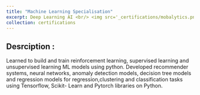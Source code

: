 ```yaml
---
title: "Machine Learning Specialisation"
excerpt: Deep Learning AI <br/> <img src='_certifications/mobalytics.png'>
collection: certifications
---
```


## Desrciption :

Learned to build and train reinforcement learning, supervised learning and unsupervised learning ML models using python. 
Developed recommender systems, neural networks, anomaly detection models, decision tree models and regression models for regression,clustering and classification tasks using Tensorflow, Scikit- Learn and Pytorch libraries on Python.